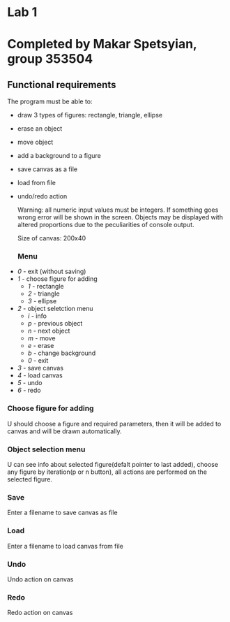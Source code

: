 # Lab 1
# Completed by Makar Spetsyian, group 353504

## Functional requirements
 The program must be able to:

- draw 3 types of figures: rectangle, triangle, ellipse
- erase an object
- move object
- add a background to a figure
- save canvas as a file
- load from file
- undo/redo action

  Warning: all numeric input values must be integers. If something goes wrong error will be shown in the screen. 
  Objects may be displayed with altered proportions due to the peculiarities of console output.

  
  Size of canvas: 200x40
  ### Menu

* _0_ - exit (without saving)
* _1_ - choose figure for adding
    * _1_ - rectangle
    * _2_ - triangle
    * _3_ - ellipse
* _2_ - object seletction menu
    * _i_ - info
    * _p_ - previous object
    * _n_ - next object
    * _m_ - move
    * _e_ - erase
    * _b_ - change background
    * _0_ - exit     
* _3_ - save canvas
* _4_ - load canvas
* _5_ - undo 
* _6_ - redo

### Choose figure for adding
U should choose a figure and required parameters, then it will be added to canvas and will be drawn automatically.

### Object selection menu
U can see info about selected figure(defalt pointer to last added), choose any figure by iteration(p or n button), all actions are performed on the selected figure.

### Save
Enter a filename to save canvas as file

### Load
Enter a filename to load canvas from file

### Undo 
Undo action on canvas

### Redo 
Redo action on canvas
